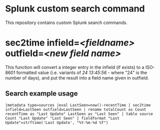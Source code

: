 # Splunk custom search command
This repository contains custom Splunk search commands.

# sec2time infield=_\<fieldname\>_ outfield=_\<new field name\>_
This function will convert a integer entry in the infield (if exists) to a ISO-8601 formatted value (i.e. variants of _24 13:45:56_ - where "24" is the number of days), and put the result into a field name given in outfield.

## Search example usage
    |metadata type=sources |eval LastSeen=now()-recentTime | sec2time infield=LastSeen outfield=LastSeen | rename totalCount as Count recentTime as "Last Update" LastSeen as "Last Seen" | table source Count "Last Update" "Last Seen" | fieldformat "Last Update"=strftime('Last Update', "%Y-%m-%d %T")


